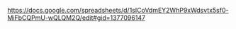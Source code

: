https://docs.google.com/spreadsheets/d/1sICoVdmEY2WhP9xWdsvtx5sf0-MiFbCQPmU-wQLQM2Q/edit#gid=1377096147

